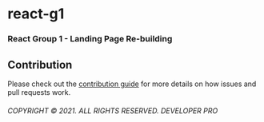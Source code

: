 # react-g1

### React Group 1 - Landing Page Re-building

## Contribution

Please check out the [contribution guide](CONTRIBUTING.md) for more details on how issues and pull requests work.

###### COPYRIGHT © 2021. ALL RIGHTS RESERVED. DEVELOPER PRO
